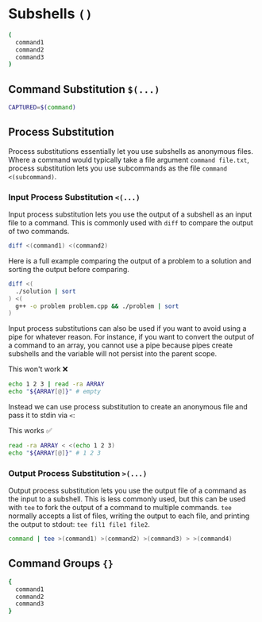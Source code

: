 # Subshells `()`

```bash
(
  command1
  command2
  command3
)
```

<!-- TODO using cd -->

## Command Substitution `$(...)`

```bash
CAPTURED=$(command)
```

<!-- `` syntax -->

## Process Substitution

Process substitutions essentially let you use subshells as anonymous files. Where a command would typically take a file argument `command file.txt`, process substitution lets you use subcommands as the file `command <(subcommand)`.

### Input Process Substitution `<(...)`

Input process substitution lets you use the output of a subshell as an input file to a command. This is commonly used with `diff` to compare the output of two commands.

```bash
diff <(command1) <(command2)
```

Here is a full example comparing the output of a problem to a solution and sorting the output before comparing.

```bash
diff <(
  ./solution | sort
) <(
  g++ -o problem problem.cpp && ./problem | sort
)
```

Input process substitutions can also be used if you want to avoid using a pipe for whatever reason. For instance, if you want to convert the output of a command to an array, you cannot use a pipe because pipes create subshells and the variable will not persist into the parent scope.

This won't work ❌

```bash
echo 1 2 3 | read -ra ARRAY
echo "${ARRAY[@]}" # empty
```

Instead we can use process substitution to create an anonymous file and pass it to stdin via `<`:

This works ✅

```bash
read -ra ARRAY < <(echo 1 2 3)
echo "${ARRAY[@]}" # 1 2 3
```

### Output Process Substitution `>(...)`

Output process substitution lets you use the output file of a command as the input to a subshell. This is less commonly used, but this can be used with `tee` to fork the output of a command to multiple commands. `tee` normally accepts a list of files, writing the output to each file, and printing the output to stdout: `tee fil1 file1 file2`.

```bash
command | tee >(command1) >(command2) >(command3) > >(command4)
```

## Command Groups `{}`

```bash
{
  command1
  command2
  command3
}
```

